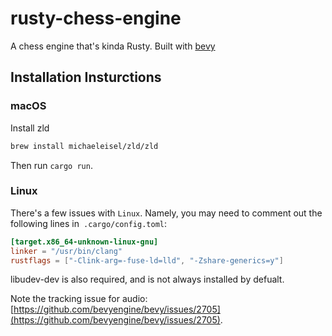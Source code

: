 
# rusty-chess-engine

A chess engine that's kinda Rusty. Built with [bevy](https://github.com/bevyengine/bevy)


## Installation Insturctions

### macOS

Install zld
```bash
brew install michaeleisel/zld/zld
```

Then run `cargo run`.

### Linux

There's a few issues with `Linux`. Namely, you may need to comment out the following lines in` .cargo/config.toml`:
```toml
[target.x86_64-unknown-linux-gnu]
linker = "/usr/bin/clang"
rustflags = ["-Clink-arg=-fuse-ld=lld", "-Zshare-generics=y"]
```

libudev-dev is also required, and is not always installed by defualt. 

Note the tracking issue for audio: [https://github.com/bevyengine/bevy/issues/2705](https://github.com/bevyengine/bevy/issues/2705).
